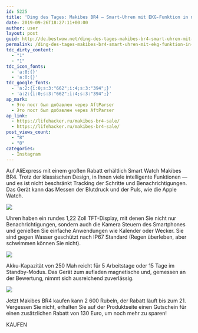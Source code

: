 ```yaml
---
id: 5225
title: 'Ding des Tages: Makibes BR4 — Smart-Uhren mit EKG-Funktion in nur 2 470 Rubel'
date: 2019-09-26T18:27:11+00:00
author: user
layout: post
guid: http://de.bestwow.net/ding-des-tages-makibes-br4-smart-uhren-mit-ekg-funktion-in-nur-2-470-rubel/
permalink: /ding-des-tages-makibes-br4-smart-uhren-mit-ekg-funktion-in-nur-2-470-rubel/
tdc_dirty_content:
  - "1"
  - "1"
tdc_icon_fonts:
  - 'a:0:{}'
  - 'a:0:{}'
tdc_google_fonts:
  - 'a:2:{i:0;s:3:"662";i:4;s:3:"394";}'
  - 'a:2:{i:0;s:3:"662";i:4;s:3:"394";}'
ap_mark:
  - Это пост был добавлен через AftParser
  - Это пост был добавлен через AftParser
ap_link:
  - https://lifehacker.ru/makibes-br4-sale/
  - https://lifehacker.ru/makibes-br4-sale/
post_views_count:
  - "8"
  - "8"
categories:
  - Instagram
---
```

Auf AliExpress mit einem großen Rabatt erhältlich Smart Watch Makibes BR4. Trotz der klassischen Design, in Ihnen viele intelligente Funktionen — und es ist nicht beschränkt Tracking der Schritte und Benachrichtigungen. Das Gerät kann das Messen der Blutdruck und der Puls, wie die Apple Watch.

![](http://de.bestwow.net/wp-content/uploads/2019/09/shtuka-dnya-makibes-br4-umnye-chasy-s-funkciey-ekg-vsego-za-2-470-rubley-1.jpg) 

Uhren haben ein rundes 1,22 Zoll TFT-Display, mit denen Sie nicht nur Benachrichtigungen, sondern auch die Kamera Steuern des Smartphones und genießen Sie einfache Anwendungen wie Kalender oder Wecker. Sie sind gegen Wasser geschützt nach IP67 Standard (Regen überleben, aber schwimmen können Sie nicht).

![](http://de.bestwow.net/wp-content/uploads/2019/09/shtuka-dnya-makibes-br4-umnye-chasy-s-funkciey-ekg-vsego-za-2-470-rubley-2.jpg) 

Akku-Kapazität von 250 Mah reicht für 5 Arbeitstage oder 15 Tage im Standby-Modus. Das Gerät zum aufladen magnetische und, gemessen an der Bewertung, nimmt sich ausreichend zuverlässig.

![](http://de.bestwow.net/wp-content/uploads/2019/09/shtuka-dnya-makibes-br4-umnye-chasy-s-funkciey-ekg-vsego-za-2-470-rubley-3.jpg) 

Jetzt Makibes BR4 kaufen kann 2 600 Rubeln, der Rabatt läuft bis zum 21. Vergessen Sie nicht, erhalten Sie auf der Produktseite einen Gutschein für einen zusätzlichen Rabatt von 130 Euro, um noch mehr zu sparen!

<span>KAUFEN</span>